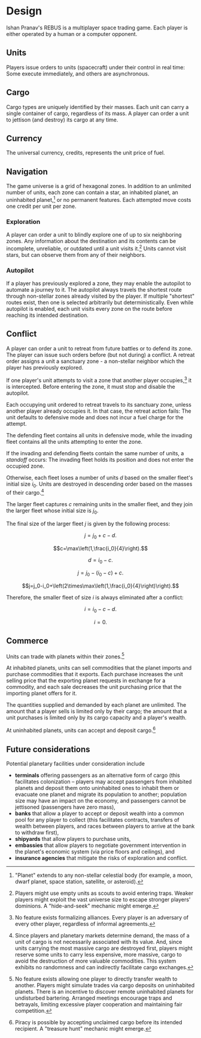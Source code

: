 <!-- Copyright (c) 2021-2022 Ishan Pranav. All rights reserved. -->
<!-- Licensed under the MIT License. -->

# Design
Ishan Pranav\'s REBUS is a multiplayer space trading game. Each player is either operated by a human or a computer opponent.
## Units
Players issue orders to units (spacecraft) under their control in real time: Some execute immediately, and others are asynchronous.
## Cargo
Cargo types are uniquely identified by their masses. Each unit can carry a single container of cargo, regardless of its mass. A player can order a unit to jettison (and destroy) its cargo at any time.
## Currency
The universal currency, credits, represents the unit price of fuel.
## Navigation
The game universe is a grid of hexagonal zones. In addition to an unlimited number of units, each zone can contain a star, an inhabited planet, an uninhabited planet,[^1] or no permanent features. Each attempted move costs one credit per unit per zone.
### Exploration
A player can order a unit to blindly explore one of up to six neighboring zones. Any information about the destination and its contents can be incomplete, unreliable, or outdated until a unit visits it.[^2] Units cannot visit stars, but can observe them from any of their neighbors.
### Autopilot
If a player has previously explored a zone, they may enable the autopilot to automate a journey to it. The autopilot always travels the shortest route through non-stellar zones already visited by the player. If multiple "shortest" routes exist, then one is selected arbitrarily but deterministically. Even while autopilot is enabled, each unit visits every zone on the route before reaching its intended destination.
## Conflict
A player can order a unit to retreat from future battles or to defend its zone. The player can issue such orders before (but not during) a conflict. A retreat order assigns a unit a sanctuary zone - a non-stellar neighbor which the player has previously explored.

If one player\'s unit attempts to visit a zone that another player occupies,[^3] it is intercepted. Before entering the zone, it must stop and disable the autopilot.

Each occupying unit ordered to retreat travels to its sanctuary zone, unless another player already occupies it. In that case, the retreat action fails: The unit defaults to defensive mode and does not incur a fuel charge for the attempt.

The defending fleet contains all units in defensive mode, while the invading fleet contains all the units attempting to enter the zone.

If the invading and defending fleets contain the same number of units, a _standoff_ occurs: The invading fleet holds its position and does not enter the occupied zone.

Otherwise, each fleet loses a number of units $d$ based on the smaller fleet\'s initial size $i_0$. Units are destroyed in descending order based on the masses of their cargo.[^5]

The larger fleet captures $c$ remaining units in the smaller fleet, and they join the larger fleet whose initial size is $j_0$.

The final size of the larger fleet $j$ is given by the following process:

$$j=j_0+c-d.$$

$$c=\max\left(1,\frac{i_0}{4}\right).$$

$$d=i_0-c.$$

$$j=j_0-\left(i_0-c\right)+c.$$

$$j=j_0-i_0+\left(2\times\max\left(1,\frac{i_0}{4}\right)\right).$$

Therefore, the smaller fleet of size $i$ is always eliminated after a conflict:

$$i=i_0-c-d.$$

$$i=0.$$

## Commerce
Units can trade with planets within their zones.[^6]

At inhabited planets, units can sell commodities that the planet imports and purchase commodities that it exports. Each purchase increases the unit selling price that the exporting planet requests in exchange for a commodity, and each sale decreases the unit purchasing price that the importing planet offers for it.

The quantities supplied and demanded by each planet are unlimited. The amount that a player sells is limited only by their cargo; the amount that a unit purchases is limited only by its cargo capacity and a player\'s wealth.

At uninhabited planets, units can accept and deposit cargo.[^7]
## Future considerations
Potential planetary facilities under consideration include
- **terminals** offering passengers as an alternative form of cargo (this facilitates colonization – players may accept passengers from inhabited planets and deposit them onto uninhabited ones to inhabit them or evacuate one planet and migrate its population to another; population size may have an impact on the economy, and passengers cannot be jettisoned (passengers have zero mass),
- **banks** that allow a player to accept or deposit wealth into a common pool for any player to collect (this facilitates contracts, transfers of wealth between players, and races between players to arrive at the bank to withdraw first),
- **shipyards** that allow players to purchase units,
- **embassies** that allow players to negotiate government intervention in the planet\'s economic system (via price floors and ceilings), and
- **insurance agencies** that mitigate the risks of exploration and conflict.

[^1]: \"Planet\" extends to any non-stellar celestial body (for example, a moon, dwarf planet, space station, satellite, or asteroid).

[^2]: Players might use empty units as scouts to avoid entering traps. Weaker players might exploit the vast universe size to escape stronger players\' dominions. A \"hide-and-seek\" mechanic might emerge.

[^3]: No feature exists formalizing alliances. Every player is an adversary of every other player, regardless of informal agreements.

[^4]: Only one player may occupy a region at a time. Interception stances do not respect informal agreements, so deception is possible. Once a conflict is in progress, the interception stances cannot be changed. No conflict occurs without both parties\' consent. By entering an explored zone, the invading player is acting aggressively and must face any potential resistance. Meanwhile, the stance system ensures that the defender decides whether a conflict will occur. When a player assigns asynchronous stances to their units, the orders remain effective even while the player disconnects from the server. Thus, the system protects inactive players from harassment. For the aggressive player, the risk of being ambushed by a superior force deters exploration. At the same time, exploration becomes inevitable as local markets become unprofitable.

[^5]: Since players and planetary markets determine demand, the mass of a unit of cargo is not necessarily associated with its value. And, since units carrying the most massive cargo are destroyed first, players might reserve some units to carry less expensive, more massive, cargo to avoid the destruction of more valuable commodities. This system exhibits no randomness and can indirectly facilitate cargo exchanges.

[^6]: No feature exists allowing one player to directly transfer wealth to another. Players might simulate trades via cargo deposits on uninhabited planets. There is an incentive to discover remote uninhabited planets for undisturbed bartering. Arranged meetings encourage traps and betrayals, limiting excessive player cooperation and maintaining fair competition.

[^7]: Piracy is possible by accepting unclaimed cargo before its intended recipient. A \"treasure hunt\" mechanic might emerge.
